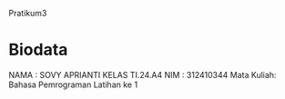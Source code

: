  Pratikum3
# Biodata
 NAMA : SOVY APRIANTI
 KELAS TI.24.A4
 NIM : 312410344
 Mata Kuliah: Bahasa Pemrograman
 Latihan ke 1
